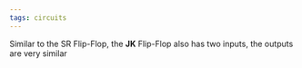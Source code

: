 ```yaml
---
tags: circuits
---
```

Similar to the SR Flip-Flop, the **JK** Flip-Flop also has two inputs, the outputs are very similar
